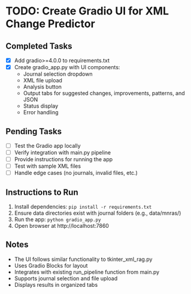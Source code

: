 # TODO: Create Gradio UI for XML Change Predictor

## Completed Tasks
- [x] Add gradio>=4.0.0 to requirements.txt
- [x] Create gradio_app.py with UI components:
  - Journal selection dropdown
  - XML file upload
  - Analysis button
  - Output tabs for suggested changes, improvements, patterns, and JSON
  - Status display
  - Error handling

## Pending Tasks
- [ ] Test the Gradio app locally
- [ ] Verify integration with main.py pipeline
- [ ] Provide instructions for running the app
- [ ] Test with sample XML files
- [ ] Handle edge cases (no journals, invalid files, etc.)

## Instructions to Run
1. Install dependencies: `pip install -r requirements.txt`
2. Ensure data directories exist with journal folders (e.g., data/mnras/)
3. Run the app: `python gradio_app.py`
4. Open browser at http://localhost:7860

## Notes
- The UI follows similar functionality to tkinter_xml_rag.py
- Uses Gradio Blocks for layout
- Integrates with existing run_pipeline function from main.py
- Supports journal selection and file upload
- Displays results in organized tabs
